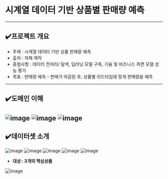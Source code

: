 # 시계열 데이터 기반 상품별 판매량 예측
---
## ✔️프로젝트 개요
- 주제 : 시계열 데이터 기반 상품 판매량 예측
- 출처 : 자체 제작
- 중점사항 : 데이터 전처리/ 탐색, 딥러닝 모델 구축, 기술 및 비즈니스 측면 모델 성능 평가
- 목표 : 판매량 예측 - 판매가 마감된 후, 상품별 리드타임에 맞게 판매량을 예측
---

## ✔️도메인 이해
![image](https://github.com/user-attachments/assets/c1b81edf-17f1-4aad-930e-5e8baa873e6b)
![image](https://github.com/user-attachments/assets/305f719d-5ae3-4ab3-9680-9edab5ff43ad)
![image](https://github.com/user-attachments/assets/e311aef9-7e40-431b-8229-74940913313f)
---

## ✔️데이터셋 소개
![image](https://github.com/user-attachments/assets/41b38341-6f4a-4355-a455-dab149c8db98)
![image](https://github.com/user-attachments/assets/14482e8e-10fe-4053-98af-73545b155ad3)
![image](https://github.com/user-attachments/assets/b39ca6e5-8bb7-4fc7-9558-1574c4955d42)
![image](https://github.com/user-attachments/assets/f3a70b35-de7a-40f5-a758-1ce9e5a8f426)
![image](https://github.com/user-attachments/assets/9bd133d8-afc3-4a5f-b2d7-4f872703712e)

- **대상 : 3개의 핵심상품**

![image](https://github.com/user-attachments/assets/2969396b-3db1-4857-87d2-46d7cb142267)
